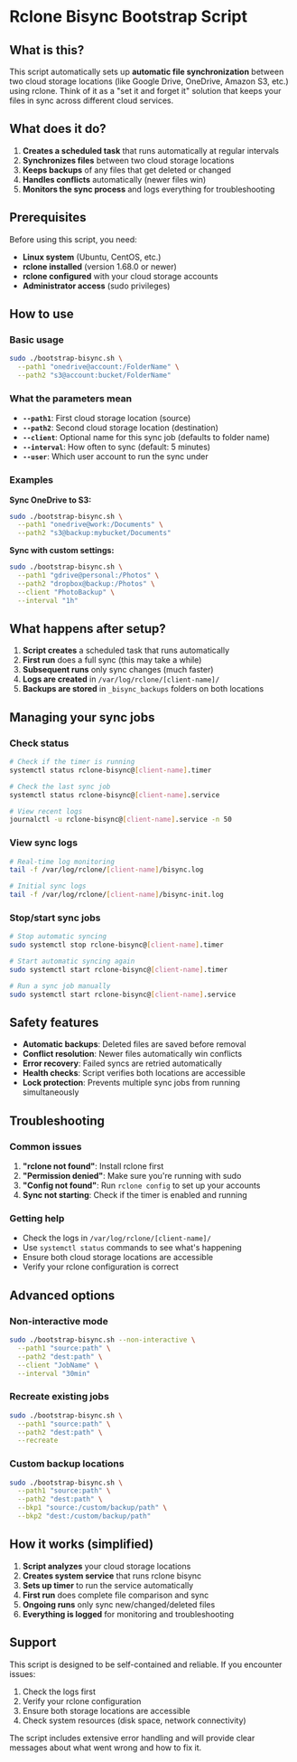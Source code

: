 # Rclone Bisync Bootstrap Script

## What is this?

This script automatically sets up **automatic file synchronization** between two cloud storage locations (like Google Drive, OneDrive, Amazon S3, etc.) using rclone. Think of it as a "set it and forget it" solution that keeps your files in sync across different cloud services.

## What does it do?

1. **Creates a scheduled task** that runs automatically at regular intervals
2. **Synchronizes files** between two cloud storage locations
3. **Keeps backups** of any files that get deleted or changed
4. **Handles conflicts** automatically (newer files win)
5. **Monitors the sync process** and logs everything for troubleshooting

## Prerequisites

Before using this script, you need:

- **Linux system** (Ubuntu, CentOS, etc.)
- **rclone installed** (version 1.68.0 or newer)
- **rclone configured** with your cloud storage accounts
- **Administrator access** (sudo privileges)

## How to use

### Basic usage

```bash
sudo ./bootstrap-bisync.sh \
  --path1 "onedrive@account:/FolderName" \
  --path2 "s3@account:bucket/FolderName"
```

### What the parameters mean

- **`--path1`**: First cloud storage location (source)
- **`--path2`**: Second cloud storage location (destination)
- **`--client`**: Optional name for this sync job (defaults to folder name)
- **`--interval`**: How often to sync (default: 5 minutes)
- **`--user`**: Which user account to run the sync under

### Examples

**Sync OneDrive to S3:**
```bash
sudo ./bootstrap-bisync.sh \
  --path1 "onedrive@work:/Documents" \
  --path2 "s3@backup:mybucket/Documents"
```

**Sync with custom settings:**
```bash
sudo ./bootstrap-bisync.sh \
  --path1 "gdrive@personal:/Photos" \
  --path2 "dropbox@backup:/Photos" \
  --client "PhotoBackup" \
  --interval "1h"
```

## What happens after setup?

1. **Script creates** a scheduled task that runs automatically
2. **First run** does a full sync (this may take a while)
3. **Subsequent runs** only sync changes (much faster)
4. **Logs are created** in `/var/log/rclone/[client-name]/`
5. **Backups are stored** in `_bisync_backups` folders on both locations

## Managing your sync jobs

### Check status
```bash
# Check if the timer is running
systemctl status rclone-bisync@[client-name].timer

# Check the last sync job
systemctl status rclone-bisync@[client-name].service

# View recent logs
journalctl -u rclone-bisync@[client-name].service -n 50
```

### View sync logs
```bash
# Real-time log monitoring
tail -f /var/log/rclone/[client-name]/bisync.log

# Initial sync logs
tail -f /var/log/rclone/[client-name]/bisync-init.log
```

### Stop/start sync jobs
```bash
# Stop automatic syncing
sudo systemctl stop rclone-bisync@[client-name].timer

# Start automatic syncing again
sudo systemctl start rclone-bisync@[client-name].timer

# Run a sync job manually
sudo systemctl start rclone-bisync@[client-name].service
```

## Safety features

- **Automatic backups**: Deleted files are saved before removal
- **Conflict resolution**: Newer files automatically win conflicts
- **Error recovery**: Failed syncs are retried automatically
- **Health checks**: Script verifies both locations are accessible
- **Lock protection**: Prevents multiple sync jobs from running simultaneously

## Troubleshooting

### Common issues

1. **"rclone not found"**: Install rclone first
2. **"Permission denied"**: Make sure you're running with sudo
3. **"Config not found"**: Run `rclone config` to set up your accounts
4. **Sync not starting**: Check if the timer is enabled and running

### Getting help

- Check the logs in `/var/log/rclone/[client-name]/`
- Use `systemctl status` commands to see what's happening
- Ensure both cloud storage locations are accessible
- Verify your rclone configuration is correct

## Advanced options

### Non-interactive mode
```bash
sudo ./bootstrap-bisync.sh --non-interactive \
  --path1 "source:path" \
  --path2 "dest:path" \
  --client "JobName" \
  --interval "30min"
```

### Recreate existing jobs
```bash
sudo ./bootstrap-bisync.sh \
  --path1 "source:path" \
  --path2 "dest:path" \
  --recreate
```

### Custom backup locations
```bash
sudo ./bootstrap-bisync.sh \
  --path1 "source:path" \
  --path2 "dest:path" \
  --bkp1 "source:/custom/backup/path" \
  --bkp2 "dest:/custom/backup/path"
```

## How it works (simplified)

1. **Script analyzes** your cloud storage locations
2. **Creates system service** that runs rclone bisync
3. **Sets up timer** to run the service automatically
4. **First run** does complete file comparison and sync
5. **Ongoing runs** only sync new/changed/deleted files
6. **Everything is logged** for monitoring and troubleshooting

## Support

This script is designed to be self-contained and reliable. If you encounter issues:

1. Check the logs first
2. Verify your rclone configuration
3. Ensure both storage locations are accessible
4. Check system resources (disk space, network connectivity)

The script includes extensive error handling and will provide clear messages about what went wrong and how to fix it.
